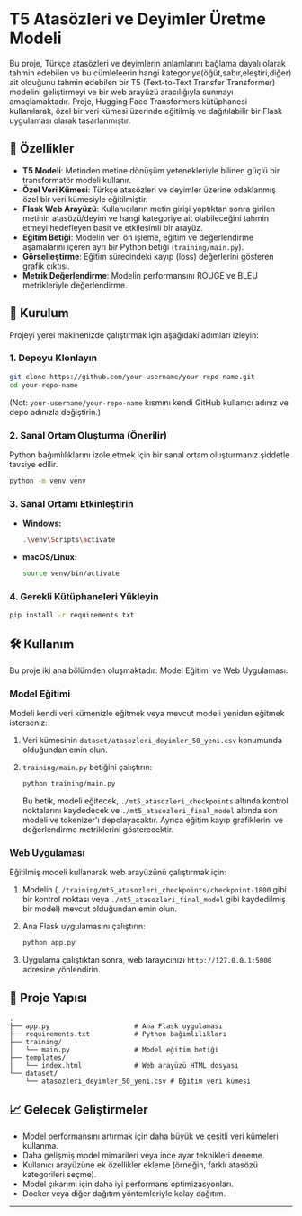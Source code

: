 # T5 Atasözleri ve Deyimler Üretme Modeli

Bu proje, Türkçe atasözleri ve deyimlerin anlamlarını bağlama dayalı olarak tahmin edebilen ve bu cümleleerin hangi kategoriye(öğüt,sabır,eleştiri,diğer) ait olduğunu tahmin edebilen bir T5 (Text-to-Text Transfer Transformer) modelini geliştirmeyi ve bir web arayüzü aracılığıyla sunmayı amaçlamaktadır. Proje, Hugging Face Transformers kütüphanesi kullanılarak, özel bir veri kümesi üzerinde eğitilmiş ve dağıtılabilir bir Flask uygulaması olarak tasarlanmıştır.

## 🌟 Özellikler

- **T5 Modeli**: Metinden metine dönüşüm yetenekleriyle bilinen güçlü bir transformatör modeli kullanır.
- **Özel Veri Kümesi**: Türkçe atasözleri ve deyimler üzerine odaklanmış özel bir veri kümesiyle eğitilmiştir.
- **Flask Web Arayüzü**: Kullanıcıların metin girişi yaptıktan sonra girilen metinin atasözü/deyim ve hangi kategoriye ait olabileceğini tahmin etmeyi hedefleyen basit ve etkileşimli bir arayüz.
- **Eğitim Betiği**: Modelin veri ön işleme, eğitim ve değerlendirme aşamalarını içeren ayrı bir Python betiği (`training/main.py`).
- **Görselleştirme**: Eğitim sürecindeki kayıp (loss) değerlerini gösteren grafik çıktısı.
- **Metrik Değerlendirme**: Modelin performansını ROUGE ve BLEU metrikleriyle değerlendirme.

## 🚀 Kurulum

Projeyi yerel makinenizde çalıştırmak için aşağıdaki adımları izleyin:

### 1. Depoyu Klonlayın

```bash
git clone https://github.com/your-username/your-repo-name.git
cd your-repo-name
```
(Not: `your-username/your-repo-name` kısmını kendi GitHub kullanıcı adınız ve depo adınızla değiştirin.)

### 2. Sanal Ortam Oluşturma (Önerilir)

Python bağımlılıklarını izole etmek için bir sanal ortam oluşturmanız şiddetle tavsiye edilir.

```bash
python -m venv venv
```

### 3. Sanal Ortamı Etkinleştirin

- **Windows:**
  ```bash
  .\venv\Scripts\activate
  ```
- **macOS/Linux:**
  ```bash
  source venv/bin/activate
  ```

### 4. Gerekli Kütüphaneleri Yükleyin

```bash
pip install -r requirements.txt
```

## 🛠️ Kullanım

Bu proje iki ana bölümden oluşmaktadır: Model Eğitimi ve Web Uygulaması.

### Model Eğitimi

Modeli kendi veri kümenizle eğitmek veya mevcut modeli yeniden eğitmek isterseniz:

1.  Veri kümesinin `dataset/atasozleri_deyimler_50_yeni.csv` konumunda olduğundan emin olun.
2.  `training/main.py` betiğini çalıştırın:

    ```bash
    python training/main.py
    ```
    Bu betik, modeli eğitecek, `./mt5_atasozleri_checkpoints` altında kontrol noktalarını kaydedecek ve `./mt5_atasozleri_final_model` altında son modeli ve tokenizer'ı depolayacaktır. Ayrıca eğitim kayıp grafiklerini ve değerlendirme metriklerini gösterecektir.

### Web Uygulaması

Eğitilmiş modeli kullanarak web arayüzünü çalıştırmak için:

1.  Modelin (`./training/mt5_atasozleri_checkpoints/checkpoint-1800` gibi bir kontrol noktası veya `./mt5_atasozleri_final_model` gibi kaydedilmiş bir model) mevcut olduğundan emin olun.
2.  Ana Flask uygulamasını çalıştırın:

    ```bash
    python app.py
    ```
3.  Uygulama çalıştıktan sonra, web tarayıcınızı `http://127.0.0.1:5000` adresine yönlendirin.

## 📂 Proje Yapısı

```
.
├── app.py                     # Ana Flask uygulaması
├── requirements.txt           # Python bağımlılıkları
├── training/
│   └── main.py                # Model eğitim betiği
├── templates/
│   └── index.html             # Web arayüzü HTML dosyası
└── dataset/
    └── atasozleri_deyimler_50_yeni.csv # Eğitim veri kümesi
```

## 📈 Gelecek Geliştirmeler

-   Model performansını artırmak için daha büyük ve çeşitli veri kümeleri kullanma.
-   Daha gelişmiş model mimarileri veya ince ayar teknikleri deneme.
-   Kullanıcı arayüzüne ek özellikler ekleme (örneğin, farklı atasözü kategorileri seçme).
-   Model çıkarımı için daha iyi performans optimizasyonları.
-   Docker veya diğer dağıtım yöntemleriyle kolay dağıtım.

---
